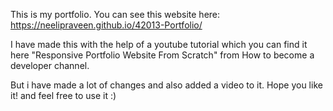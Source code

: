 This is my portfolio.
You can see this website here: https://neelipraveen.github.io/42013-Portfolio/

I have made this with the help of a youtube tutorial which you can find it here "Responsive Portfolio Website From Scratch" from How to become a developer channel.

But i have made a lot of changes and also added a video to it.
Hope you like it! and feel free to use it :)
